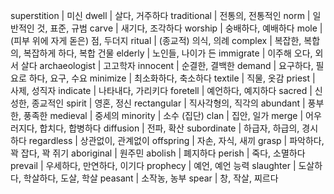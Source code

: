 superstition	| 미신
dwell	| 살다, 거주하다
traditional	| 전통의, 전통적인
norm	| 일반적인 것, 표준, 규범
carve	| 새기다, 조각하다
worship	| 숭배하다, 예배하다
mole	| (피부 위에 자게 돋은) 점, 두더지
ritual	| (종교적) 의식, 의례
complex	| 복잡한, 복합의, 복잡하게 하다, 복합 건물
elderly	| 노인들, 나이가 든
immigrate	| 이주해 오다, 외서 살다
archaeologist	| 고고학자
innocent	| 순결한, 결백한
demand	| 요구하다, 필요로 하다, 요구, 수요
minimize	| 최소화하다, 축소하다
textile	| 직물, 옷감
priest	| 사제, 성직자
indicate	| 나타내다, 가리키다
foretell	| 예언하다, 예지하다
sacred	| 신성한, 종교적인
spirit	| 영혼, 정신
rectangular	| 직사각형의, 직각의
abundant	| 풍부한, 풍족한
medieval	| 중세의
minority	| 소수 (집단)
clan	| 집안, 일가
merge	| 어우러지다, 합치다, 합병하다
diffusion	| 전파, 확산
subordinate	| 하급자, 하급의, 경시하다
regardless	| 상관없이, 관계없이
offspring	| 자손, 자식, 새끼
grasp	| 파악하다, 꽉 잡다, 꽉 쥐기
aboriginal	| 원주민
abolish	| 폐지하다
perish	| 죽다, 소멸하다
prevail	| 우세하다, 만연하다, 이기다
prophecy	| 예언, 예언 능력
slaughter	| 도살하다, 학살하다, 도살, 학살
peasant	| 소작농, 농부
spear	| 창, 작살, 찌르다
